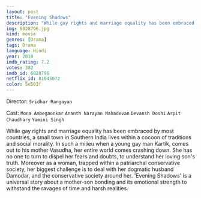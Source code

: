 ```yaml
---
layout: post
title: "Evening Shadows"
description: "While gay rights and marriage equality has been embraced by most countries, a small town in Southern India lives within a cocoon of traditions and social morality. In such a milieu when a young gay man Kartik, comes out to his mother Vasudha, her entire world comes crashing down. She has no one to turn to dispel her fears and doubts, to understand her loving son's truth. Moreover as a woman, trapped within a patriarchal conservative society, her biggest.."
img: 6028796.jpg
kind: movie
genres: [Drama]
tags: Drama 
language: Hindi
year: 2018
imdb_rating: 7.2
votes: 382
imdb_id: 6028796
netflix_id: 81045072
color: 5e503f
---
```

Director: `Sridhar Rangayan`  

Cast: `Mona Ambegaonkar` `Ananth Narayan Mahadevan` `Devansh Doshi` `Arpit Chaudhary` `Yamini Singh` 

While gay rights and marriage equality has been embraced by most countries, a small town in Southern India lives within a cocoon of traditions and social morality. In such a milieu when a young gay man Kartik, comes out to his mother Vasudha, her entire world comes crashing down. She has no one to turn to dispel her fears and doubts, to understand her loving son's truth. Moreover as a woman, trapped within a patriarchal conservative society, her biggest challenge is to deal with her dogmatic husband Damodar, and the conservative society around her. 'Evening Shadows' is a universal story about a mother-son bonding and its emotional strength to withstand the ravages of time and harsh realities.